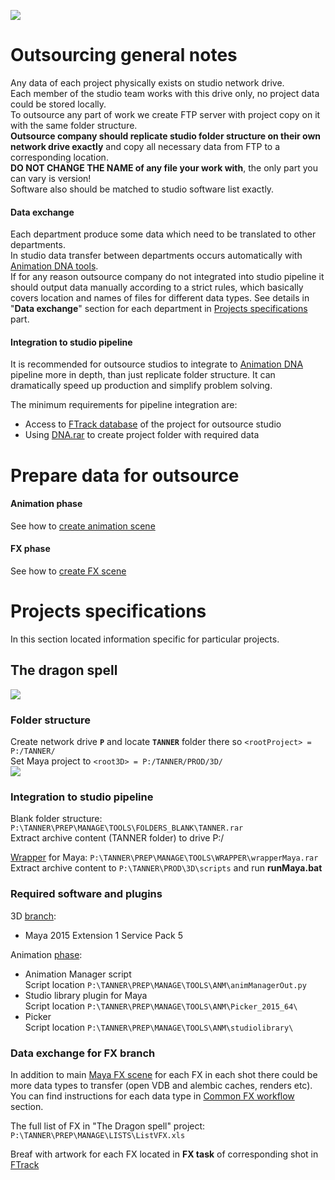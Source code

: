 ![](https://lh3.googleusercontent.com/-ftAiFMX-a5k/V5dnNjoFaqI/AAAAAAAAFxM/9uSnFpG22xUfbZcgGxX1cjPEE-Nat02WACCo/s2048/bannerDNA_outsource_02.jpg)
# Outsourcing general notes
Any data of each project physically exists on studio network drive.  
Each member of the studio team works with this drive only, no project data could be stored locally.  
To outsource any part of work we create FTP server with project copy on it with the same folder structure.  
**Outsource company should replicate studio folder structure on their own network drive exactly** and copy all necessary data from FTP to a corresponding location.  
**DO NOT CHANGE THE NAME of any file your work with**, the only part you can vary is version!  
Software also should be matched to studio software list exactly.  
#### Data exchange
Each department produce some data which need to be translated to other departments.  
In studio data transfer between departments occurs automatically with [Animation DNA tools](03-Tools).  
If for any reason outsource company do not integrated into studio pipeline it should output data manually according to a strict rules, which basically covers location and names of files for different data types. See details in "**Data exchange**" section for each department in [Projects specifications](#projects-specifications) part.
#### Integration to studio pipeline
It is recommended for outsource studios to integrate to [Animation DNA](https://github.com/kiryha/AnimationDNA/wiki) pipeline more in depth, than just replicate folder structure. It can dramatically speed up production and simplify problem solving.

The minimum requirements for pipeline integration are:
- Access to [FTrack database](02-Codex-DNA#management-with-ftrack) of the project for outsource studio
- Using [DNA.rar](02-codex-dna#dna-archive) to create project folder with required data 

# Prepare data for outsource
#### Animation phase
See how to [create animation scene](02-Codex-DNA#creation-of-animation-scenes)
#### FX phase
See how to [create FX scene](02-Codex-DNA#creation-of-common-fx-scenes)

# Projects specifications
In this section located information specific for particular projects.
## The dragon spell
![](https://lh3.googleusercontent.com/-wuigHU_vv84/V5d10Ai3BXI/AAAAAAAAFxw/pkJLPV7px6oPsBfSt-AQ104a2EMr12tkQCCo/s2048/bannerDNA_KZM_01.jpg)
### Folder structure
Create network drive **`P`** and locate **`TANNER`** folder there so `<rootProject> = P:/TANNER/`  
Set Maya project to `<root3D> = P:/TANNER/PROD/3D/`  
![](https://lh3.googleusercontent.com/-wP8I4iwB3ig/V5d5X6sC0tI/AAAAAAAAFx8/-VPrt-eidc8T14V2pZJ9XoHiwAgd5Ei4QCCo/s2048/projectSetup_02.gif)
### Integration to studio pipeline
Blank folder structure: `P:\TANNER\PREP\MANAGE\TOOLS\FOLDERS_BLANK\TANNER.rar`  
Extract archive content (TANNER folder) to drive P:/

[Wrapper](02-codex-dna#running-maya-and-nuke-with-wrappers) for Maya: `P:\TANNER\PREP\MANAGE\TOOLS\WRAPPER\wrapperMaya.rar`  
Extract archive content to `P:\TANNER\PROD\3D\scripts` and run **runMaya.bat**

### Required software and plugins
3D [branch](02-Codex-DNA#structure-of-film-and-production):
- Maya 2015 Extension 1 Service Pack 5

Animation [phase](02-Codex-DNA#structure-of-film-and-production):  
- Animation Manager script  
Script location `P:\TANNER\PREP\MANAGE\TOOLS\ANM\animManagerOut.py` 
- Studio library plugin for Maya  
Script location `P:\TANNER\PREP\MANAGE\TOOLS\ANM\Picker_2015_64\`
- Picker  
Script location `P:\TANNER\PREP\MANAGE\TOOLS\ANM\studiolibrary\`

### Data exchange for FX branch
In addition to main [Maya FX scene](02-Codex-DNA#creation-of-common-fx-scenes) for each FX in each shot there could be more data types to transfer (open VDB and alembic caches, renders etc). You can find instructions for each data type in [Common FX workflow](02-Codex-DNA#common-fx-workflow) section.

The full list of FX in "The Dragon spell" project: `P:\TANNER\PREP\MANAGE\LISTS\ListVFX.xls `

Breaf with artwork for each FX located in **FX task** of corresponding shot in [FTrack](02-Codex-DNA#management-with-ftrack)
